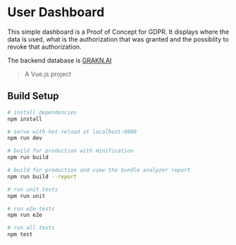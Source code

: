 # User Dashboard 
This simple dashboard is a Proof of Concept for GDPR. It displays where the data is used, what is the authorization that was granted and the possiblity to revoke that authorization.

The backend database is [GRAKN.AI](https://grakn.ai/)


> A Vue.js project

## Build Setup

``` bash
# install dependencies
npm install

# serve with hot reload at localhost:8080
npm run dev

# build for production with minification
npm run build

# build for production and view the bundle analyzer report
npm run build --report

# run unit tests
npm run unit

# run e2e tests
npm run e2e

# run all tests
npm test
```


